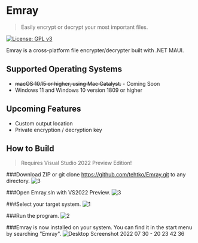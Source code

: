 # Emray

> Easily encrypt or decrypt your most important files.

[![License: GPL v3](https://img.shields.io/badge/License-GPLv3-blue.svg)](https://www.gnu.org/licenses/gpl-3.0)

Emray is a cross-platform file encrypter/decrypter built with .NET MAUI. 

## Supported Operating Systems
- ~~macOS 10.15 or higher, using Mac Catalyst.~~ - Coming Soon
- Windows 11 and Windows 10 version 1809 or higher

## Upcoming Features
- Custom output location
- Private encryption / decryption key

## How to Build
> Requires Visual Studio 2022 Preview Edition!

###Download ZIP or git clone https://github.com/tehtko/Emray.git to any directory. ![3](https://user-images.githubusercontent.com/44374315/182004453-26c5e023-b4e8-4b42-9a6b-0c67bd2a22df.png)

###Open Emray.sln with VS2022 Preview. ![3](https://user-images.githubusercontent.com/44374315/182004404-1e9cc546-6efb-4515-bc04-510df9d32ec2.png)

###Select your target system. ![1](https://user-images.githubusercontent.com/44374315/182004351-9ee6b3b8-c7c1-46b2-8ea2-dfa5cddc81f4.png)

###Run the program. ![2](https://user-images.githubusercontent.com/44374315/182004356-9bb73d87-3986-43aa-91a0-e6d934f80d32.png)

###Emray is now installed on your system. You can find it in the start menu by searching "Emray".
![Desktop Screenshot 2022 07 30 - 20 23 42 36](https://user-images.githubusercontent.com/44374315/182004584-367b9509-77fe-423c-a048-e65f97633591.png)

